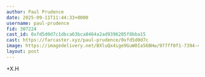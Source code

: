 ```yaml
---
author: Paul Prudence
date: 2025-09-11T11:44:33+0000
username: paul-prudence
fid: 307224
cast_id: 0xfd5d0d7c1dbca63bca8464a2ad9396205f8bba15
cast: https://farcaster.xyz/paul-prudence/0xfd5d0d7c
image: https://imagedelivery.net/BXluQx4ige9GuW0Ia56BHw/977ff0f1-7394-44f3-6180-aceb4740d600/original
layout: post
---
```

+X.H  

<img src='https://imagedelivery.net/BXluQx4ige9GuW0Ia56BHw/977ff0f1-7394-44f3-6180-aceb4740d600/original' alt='' referrerpolicy='no-referrer'/>